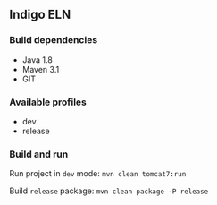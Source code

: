 ## Indigo ELN

### Build dependencies

- Java 1.8
- Maven 3.1
- GIT

### Available profiles

- dev
- release

### Build and run

Run project in `dev` mode: `mvn clean tomcat7:run`

Build `release` package: `mvn clean package -P release`
